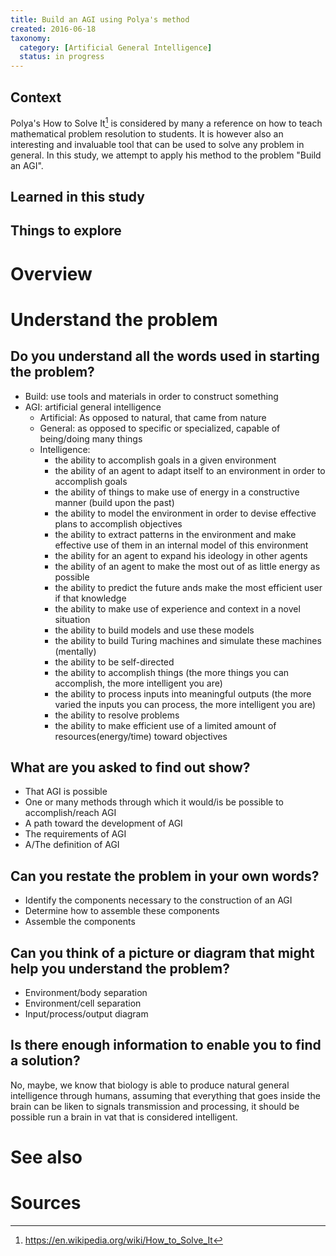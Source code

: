 ```yaml
---
title: Build an AGI using Polya's method
created: 2016-06-18
taxonomy:
  category: [Artificial General Intelligence]
  status: in progress
---
```


## Context

Polya's How to Solve It[^1] is considered by many a reference on how to teach mathematical problem resolution to students. It is however also an interesting and invaluable tool that can be used to solve any problem in general. In this study, we attempt to apply his method to the problem "Build an AGI".

## Learned in this study

## Things to explore

# Overview

# Understand the problem

## Do you understand all the words used in starting the problem?
* Build: use tools and materials in order to construct something
* AGI: artificial general intelligence
	* Artificial: As opposed to natural, that came from nature
	* General: as opposed to specific or specialized, capable of being/doing many things
	* Intelligence:
		* the ability to accomplish goals in a given environment
		* the ability of an agent to adapt itself to an environment in order to accomplish goals
		* the ability of things to make use of energy in a constructive manner (build upon the past)
		* the ability to model the environment in order to devise effective plans to accomplish objectives
		* the ability to extract patterns in the environment and make effective use of them in an internal model of this environment
		* the ability for an agent to expand his ideology in other agents
		* the ability of an agent to make the most out of as little energy as possible
		* the ability to predict the future ands make the most efficient user if that knowledge
		* the ability to make use of experience and context in a novel situation
		* the ability to build models and use these models
		* the ability to build Turing machines and simulate these machines (mentally)
		* the ability to be self-directed
		* the ability to accomplish things (the more things you can accomplish, the more intelligent you are)
		* the ability to process inputs into meaningful outputs (the more varied the inputs you can process, the more intelligent you are)
		* the ability to resolve problems
		* the ability to make efficient use of a limited amount of resources(energy/time) toward objectives

## What are you asked to find out show?
* That AGI is possible
* One or many methods through which it would/is be possible to accomplish/reach AGI
* A path toward the development of AGI
* The requirements of AGI
* A/The definition of AGI

## Can you restate the problem in your own words?
* Identify the components necessary to the construction of an AGI
* Determine how to assemble these components
* Assemble the components

## Can you think of a picture or diagram that might help you understand the problem?
* Environment/body separation
* Environment/cell separation
* Input/process/output diagram

## Is there enough information to enable you to find a solution?
No, maybe, we know that biology is able to produce natural general intelligence through humans, assuming that everything that goes inside the brain can be liken to signals transmission and processing, it should be possible run a  brain in vat that is considered intelligent.

# See also

# Sources
[^1]: https://en.wikipedia.org/wiki/How_to_Solve_It